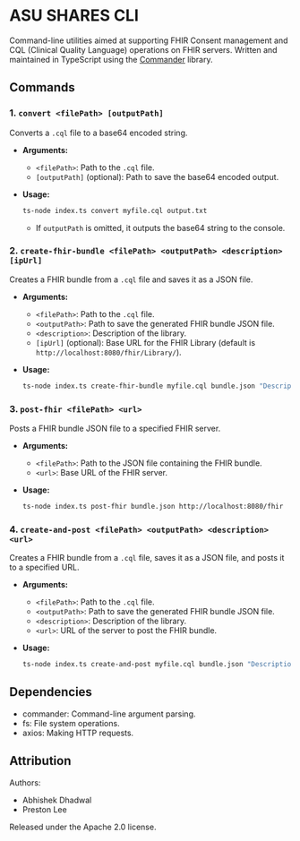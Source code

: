 # ASU SHARES CLI
Command-line utilities aimed at supporting FHIR Consent management and CQL (Clinical Quality Language) operations on FHIR servers. Written and maintained in TypeScript using the [Commander](https://www.npmjs.com/package/commander) library.

## Commands

### 1. `convert <filePath> [outputPath]`
Converts a `.cql` file to a base64 encoded string.

- **Arguments:**
  - `<filePath>`: Path to the `.cql` file.
  - `[outputPath]` (optional): Path to save the base64 encoded output.
  
- **Usage:**
  ```bash
  ts-node index.ts convert myfile.cql output.txt
  ```
  - If `outputPath` is omitted, it outputs the base64 string to the console.

### 2. `create-fhir-bundle <filePath> <outputPath> <description> [ipUrl]`
Creates a FHIR bundle from a `.cql` file and saves it as a JSON file.

- **Arguments:**
  - `<filePath>`: Path to the `.cql` file.
  - `<outputPath>`: Path to save the generated FHIR bundle JSON file.
  - `<description>`: Description of the library.
  - `[ipUrl]` (optional): Base URL for the FHIR Library (default is `http://localhost:8080/fhir/Library/`).
  
- **Usage:**
  ```bash
  ts-node index.ts create-fhir-bundle myfile.cql bundle.json "Description of the CQL library"
  ```

### 3. `post-fhir <filePath> <url>`
Posts a FHIR bundle JSON file to a specified FHIR server.

- **Arguments:**
  - `<filePath>`: Path to the JSON file containing the FHIR bundle.
  - `<url>`: Base URL of the FHIR server.

- **Usage:**
  ```bash
  ts-node index.ts post-fhir bundle.json http://localhost:8080/fhir
  ```

### 4. `create-and-post <filePath> <outputPath> <description> <url>`
Creates a FHIR bundle from a `.cql` file, saves it as a JSON file, and posts it to a specified URL.

- **Arguments:**
  - `<filePath>`: Path to the `.cql` file.
  - `<outputPath>`: Path to save the generated FHIR bundle JSON file.
  - `<description>`: Description of the library.
  - `<url>`: URL of the server to post the FHIR bundle.

- **Usage:**
  ```bash
  ts-node index.ts create-and-post myfile.cql bundle.json "Description of the CQL library" http://localhost:8080/fhir
  ```

## Dependencies

 - commander: Command-line argument parsing.
 - fs: File system operations.
 - axios: Making HTTP requests.

## Attribution

Authors:

- Abhishek Dhadwal
- Preston Lee

Released under the Apache 2.0 license.
